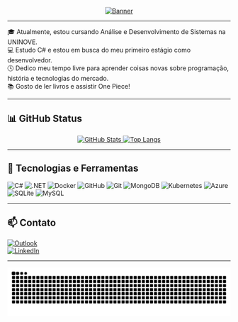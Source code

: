 <p align="center">
  <a href="https://i.imgur.com/bjjddxO.jpeg" target="_blank">
    <img src="https://i.imgur.com/bjjddxO.jpeg" alt="Banner" style="max-width: 100%;">
  </a>
</p>

---

🎓 Atualmente, estou cursando Análise e Desenvolvimento de Sistemas na UNINOVE.  
💻 Estudo C# e estou em busca do meu primeiro estágio como desenvolvedor.  
🕓 Dedico meu tempo livre para aprender coisas novas sobre programação, história e tecnologias do mercado.  
📚 Gosto de ler livros e assistir One Piece!

---

## 📊 GitHub Status

<p align="center">
  <a href="https://github-readme-stats.vercel.app/api?username=artiolix&show_icons=true&theme=tokyonight" target="_blank">
    <img src="https://github-readme-stats.vercel.app/api?username=artiolix&show_icons=true&theme=tokyonight" alt="GitHub Stats">
  </a>
  <a href="https://github-readme-stats.vercel.app/api/top-langs/?username=artiolix&layout=compact&theme=tokyonight" target="_blank">
    <img src="https://github-readme-stats.vercel.app/api/top-langs/?username=artiolix&layout=compact&theme=tokyonight" alt="Top Langs">
  </a>
</p>

---

## 🧰 Tecnologias e Ferramentas

<p>
  <img src="https://cdn.jsdelivr.net/gh/devicons/devicon/icons/csharp/csharp-original.svg" height="40" alt="C#" />
  <img src="https://cdn.jsdelivr.net/gh/devicons/devicon/icons/dot-net/dot-net-original.svg" height="40" alt=".NET" />
  <img src="https://cdn.jsdelivr.net/gh/devicons/devicon/icons/docker/docker-original.svg" height="40" alt="Docker" />
  <img src="https://cdn.jsdelivr.net/gh/devicons/devicon/icons/github/github-original.svg" height="40" alt="GitHub" />
  <img src="https://cdn.jsdelivr.net/gh/devicons/devicon/icons/git/git-original.svg" height="40" alt="Git" />
  <img src="https://cdn.jsdelivr.net/gh/devicons/devicon/icons/mongodb/mongodb-original.svg" height="40" alt="MongoDB" />
  <img src="https://cdn.jsdelivr.net/gh/devicons/devicon/icons/kubernetes/kubernetes-plain.svg" height="40" alt="Kubernetes" />
  <img src="https://cdn.jsdelivr.net/gh/devicons/devicon/icons/azure/azure-original.svg" height="40" alt="Azure" />
  <img src="https://cdn.jsdelivr.net/gh/devicons/devicon/icons/sqlite/sqlite-original.svg" height="40" alt="SQLite" />
  <img src="https://cdn.jsdelivr.net/gh/devicons/devicon/icons/mysql/mysql-original.svg" height="40" alt="MySQL" />
</p>

---

## 📫 Contato

[![Outlook](https://img.shields.io/badge/-OUTLOOK-0072C6?style=flat-square&logo=microsoft-outlook&logoColor=white&link=mailto:matheus.artioli@outlook.com)](mailto:matheus.artioli@outlook.com)  
[![LinkedIn](https://img.shields.io/badge/-LinkedIn-0077B5?style=flat-square&logo=linkedin&logoColor=white&link=https://www.linkedin.com/in/matheus-artioli/)](https://www.linkedin.com/in/matheus-artioli/)

---

<p align="center">
  <img src="https://raw.githubusercontent.com/artiolix/artiolix/output/github-contribution-grid-snake.svg" alt="Snake animation">
</p>
